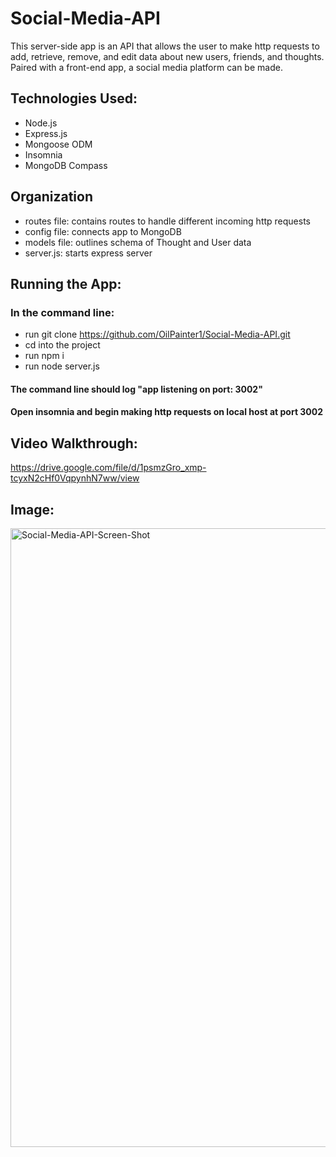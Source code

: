 # Social-Media-API

This server-side app is an API that allows the user to make http requests to add, retrieve, remove, and edit data about new users, friends, and thoughts. Paired with a front-end app, a social media platform can be made.

## Technologies Used:
- Node.js
- Express.js
- Mongoose ODM
- Insomnia
- MongoDB Compass

## Organization
- routes file: contains routes to handle different incoming http requests
- config file: connects app to MongoDB
- models file: outlines schema of Thought and User data
- server.js: starts express server

## Running the App:
### In the command line:
- run git clone https://github.com/OilPainter1/Social-Media-API.git
- cd into the project
- run npm i
- run node server.js
#### The command line should log "app listening on port: 3002"
#### Open insomnia and begin making http requests on local host at port 3002

## Video Walkthrough: 
https://drive.google.com/file/d/1psmzGro_xmp-tcyxN2cHf0VqpynhN7ww/view

## Image:
<img width="990" alt="Social-Media-API-Screen-Shot" src="https://user-images.githubusercontent.com/109541412/222523105-60f56ab4-4028-46d1-8d3a-0371edfdcc6f.png">
